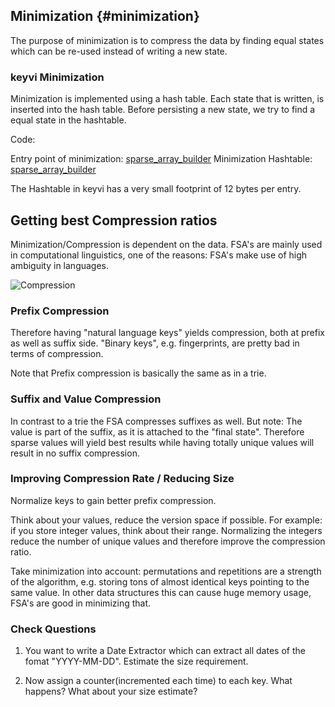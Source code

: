 ## Minimization {#minimization}

The purpose of minimization is to compress the data by finding equal states which can be re-used instead of writing a
new state.

### keyvi Minimization

Minimization is implemented using a hash table. Each state that is written, is inserted into the hash table. Before 
persisting a new state, we try to find a equal state in the hashtable.

Code: 

Entry point of minimization: [sparse_array_builder](https://github.com/cliqz-oss/keyvi/blob/master/keyvi/src/cpp/dictionary/fsa/internal/sparse_array_builder.h)
Minimization Hashtable: [sparse_array_builder](https://github.com/cliqz-oss/keyvi/blob/master/keyvi/src/cpp/dictionary/fsa/internal/minimization_hash.h)

The Hashtable in keyvi has a very small footprint of 12 bytes per entry.

## Getting best Compression ratios

Minimization/Compression is dependent on the data. FSA's are mainly used in computational linguistics, one of the reasons: 
FSA's make use of high ambiguity in languages.

![Compression](/doc/images/compression.png)

### Prefix Compression

Therefore having "natural language keys" yields compression, both at prefix as well as suffix side. "Binary keys", e.g.
fingerprints, are pretty bad in terms of compression.

Note that Prefix compression is basically the same as in a trie. 

### Suffix and Value Compression

In contrast to a trie the FSA compresses suffixes as well. But note: The value is part of the suffix, as it is attached 
to the "final state". Therefore sparse values will yield best results while having totally unique values will result in
no suffix compression.

### Improving Compression Rate / Reducing Size

Normalize keys to gain better prefix compression.

Think about your values, reduce the version space if possible. For example: if you store integer values, think about their 
range. Normalizing the integers reduce the number of unique values and therefore improve the compression ratio.

Take minimization into account: permutations and repetitions are a strength of the algorithm, e.g. storing tons of almost
 identical keys pointing to the same value. In other data structures this can cause huge memory usage, FSA's are good in
 minimizing that.
 
### Check Questions

1. You want to write a Date Extractor which can extract all dates of the fomat "YYYY-MM-DD". Estimate the size 
requirement. 

2. Now assign a counter(incremented each time) to each key. What happens? What about your size estimate? 
